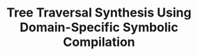---
layout: post
title:  "Tree Traversal Synthesis Using Domain-Specific Symbolic Compilation"
categories: paper
authors: "Yanju Chen, <u>Junrui Liu</u>, Yu Feng, Rastislav Bodik"
venue: "<a href=\"https://asplos-conference.org/asplos2022/index.html\">ASPLOS'22</a>"
doi: https://dl.acm.org/doi/10.1145/3503222.3507751
---